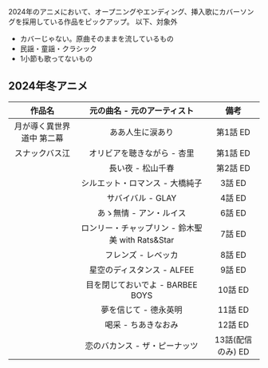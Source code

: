 2024年のアニメにおいて、オープニングやエンディング、挿入歌にカバーソングを採用している作品をピックアップ。
以下、対象外
- カバーじゃない。原曲そのままを流しているもの
- 民謡・童謡・クラシック
- 1小節も歌ってないもの

## 2024年冬アニメ

|作品名|元の曲名 - 元のアーティスト|備考|
|:-:|:-:|:-:|
|月が導く異世界道中 第二幕|ああ人生に涙あり|第1話 ED|
|スナックバス江|オリビアを聴きながら - 杏里|第1話 ED|
||長い夜 - 松山千春|第2話 ED|
||シルエット・ロマンス - 大橋純子|3話 ED|
||サバイバル - GLAY|4話 ED|
||あゝ無情 - アン・ルイス|6話 ED|
||ロンリー・チャップリン - 鈴木聖美 with Rats&Star|7話 ED|
||フレンズ - レベッカ|8話 ED|
||星空のディスタンス - ALFEE|9話 ED|
||目を閉じておいでよ - BARBEE BOYS|10話 ED|
||夢を信じて - 德永英明|11話 ED|
||喝采 - ちあきなおみ|12話 ED|
||恋のバカンス - ザ・ピーナッツ|13話(配信のみ) ED|
